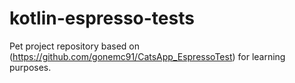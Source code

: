# kotlin-espresso-tests

Pet project repository based on (https://github.com/gonemc91/CatsApp_EspressoTest) for learning purposes.